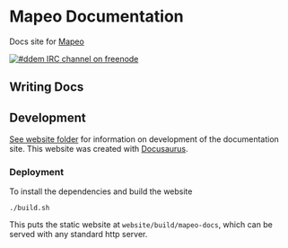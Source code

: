 # Mapeo Documentation
Docs site for [Mapeo](https://mapeo.world/)

[![#ddem IRC channel on freenode](https://img.shields.io/badge/irc%20channel-%23ddem%20on%20freenode-blue.svg)](http://webchat.freenode.net/?channels=ddem)

## Writing Docs


## Development

[See website folder](website/README.md) for information on development of the documentation site. This website was created with [Docusaurus](https://docusaurus.io/).


### Deployment

To install the dependencies and build the website
```
./build.sh
```

This puts the static website at `website/build/mapeo-docs`, which can be served
with any standard http server.


